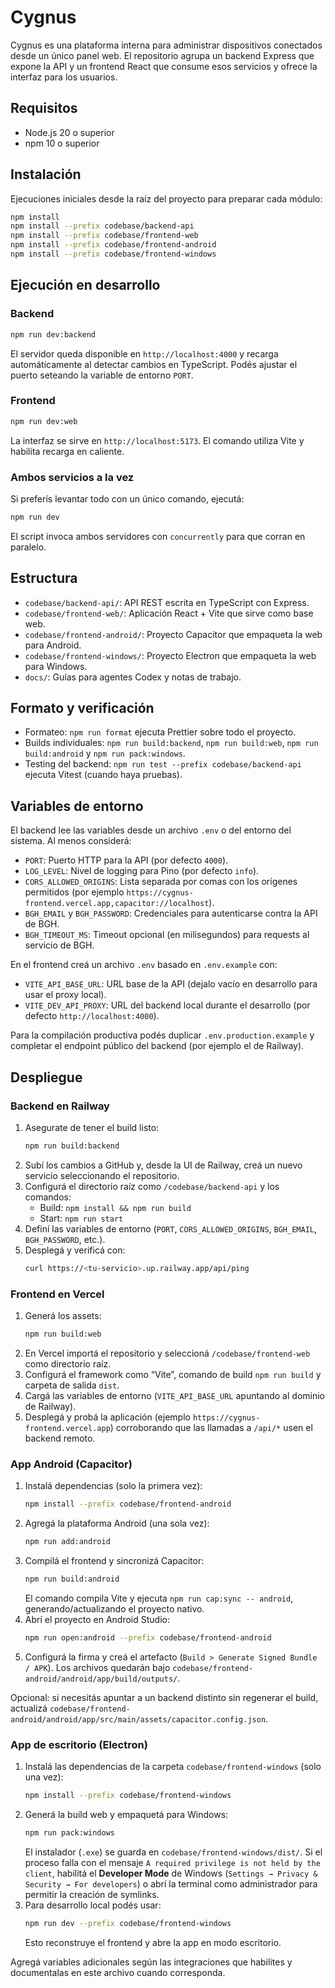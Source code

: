 # Cygnus

Cygnus es una plataforma interna para administrar dispositivos conectados desde un único panel web. El repositorio agrupa un backend Express que expone la API y un frontend React que consume esos servicios y ofrece la interfaz para los usuarios.

## Requisitos

- Node.js 20 o superior
- npm 10 o superior

## Instalación

Ejecuciones iniciales desde la raíz del proyecto para preparar cada módulo:

```bash
npm install
npm install --prefix codebase/backend-api
npm install --prefix codebase/frontend-web
npm install --prefix codebase/frontend-android
npm install --prefix codebase/frontend-windows
```

## Ejecución en desarrollo

### Backend

```bash
npm run dev:backend
```

El servidor queda disponible en `http://localhost:4000` y recarga automáticamente al detectar cambios en TypeScript. Podés ajustar el puerto seteando la variable de entorno `PORT`.

### Frontend

```bash
npm run dev:web
```

La interfaz se sirve en `http://localhost:5173`. El comando utiliza Vite y habilita recarga en caliente.

### Ambos servicios a la vez

Si preferís levantar todo con un único comando, ejecutá:

```bash
npm run dev
```

El script invoca ambos servidores con `concurrently` para que corran en paralelo.

## Estructura

- `codebase/backend-api/`: API REST escrita en TypeScript con Express.
- `codebase/frontend-web/`: Aplicación React + Vite que sirve como base web.
- `codebase/frontend-android/`: Proyecto Capacitor que empaqueta la web para Android.
- `codebase/frontend-windows/`: Proyecto Electron que empaqueta la web para Windows.
- `docs/`: Guías para agentes Codex y notas de trabajo.

## Formato y verificación

- Formateo: `npm run format` ejecuta Prettier sobre todo el proyecto.
- Builds individuales: `npm run build:backend`, `npm run build:web`, `npm run build:android` y `npm run pack:windows`.
- Testing del backend: `npm run test --prefix codebase/backend-api` ejecuta Vitest (cuando haya pruebas).

## Variables de entorno

El backend lee las variables desde un archivo `.env` o del entorno del sistema. Al menos considerá:

- `PORT`: Puerto HTTP para la API (por defecto `4000`).
- `LOG_LEVEL`: Nivel de logging para Pino (por defecto `info`).
- `CORS_ALLOWED_ORIGINS`: Lista separada por comas con los orígenes permitidos (por ejemplo `https://cygnus-frontend.vercel.app,capacitor://localhost`).
- `BGH_EMAIL` y `BGH_PASSWORD`: Credenciales para autenticarse contra la API de BGH.
- `BGH_TIMEOUT_MS`: Timeout opcional (en milisegundos) para requests al servicio de BGH.

En el frontend creá un archivo `.env` basado en `.env.example` con:

- `VITE_API_BASE_URL`: URL base de la API (dejalo vacío en desarrollo para usar el proxy local).
- `VITE_DEV_API_PROXY`: URL del backend local durante el desarrollo (por defecto `http://localhost:4000`).

Para la compilación productiva podés duplicar `.env.production.example` y completar el endpoint público del backend (por ejemplo el de Railway).

## Despliegue

### Backend en Railway

1. Asegurate de tener el build listo:
   ```bash
   npm run build:backend
   ```
2. Subí los cambios a GitHub y, desde la UI de Railway, creá un nuevo servicio seleccionando el repositorio.
3. Configurá el directorio raíz como `/codebase/backend-api` y los comandos:
   - Build: `npm install && npm run build`
   - Start: `npm run start`
4. Definí las variables de entorno (`PORT`, `CORS_ALLOWED_ORIGINS`, `BGH_EMAIL`, `BGH_PASSWORD`, etc.).
5. Desplegá y verificá con:
   ```bash
   curl https://<tu-servicio>.up.railway.app/api/ping
   ```

### Frontend en Vercel

1. Generá los assets:
   ```bash
   npm run build:web
   ```
2. En Vercel importá el repositorio y seleccioná `/codebase/frontend-web` como directorio raíz.
3. Configurá el framework como “Vite”, comando de build `npm run build` y carpeta de salida `dist`.
4. Cargá las variables de entorno (`VITE_API_BASE_URL` apuntando al dominio de Railway).
5. Desplegá y probá la aplicación (ejemplo `https://cygnus-frontend.vercel.app`) corroborando que las llamadas a `/api/*` usen el backend remoto.

### App Android (Capacitor)

1. Instalá dependencias (solo la primera vez):
   ```bash
   npm install --prefix codebase/frontend-android
   ```
2. Agregá la plataforma Android (una sola vez):
   ```bash
   npm run add:android
   ```
3. Compilá el frontend y sincronizá Capacitor:
   ```bash
   npm run build:android
   ```
   El comando compila Vite y ejecuta `npm run cap:sync -- android`, generando/actualizando el proyecto nativo.
4. Abrí el proyecto en Android Studio:
   ```bash
   npm run open:android --prefix codebase/frontend-android
   ```
5. Configurá la firma y creá el artefacto (`Build > Generate Signed Bundle / APK`). Los archivos quedarán bajo `codebase/frontend-android/android/app/build/outputs/`.

Opcional: si necesitás apuntar a un backend distinto sin regenerar el build, actualizá `codebase/frontend-android/android/app/src/main/assets/capacitor.config.json`.

### App de escritorio (Electron)

1. Instalá las dependencias de la carpeta `codebase/frontend-windows` (solo una vez):
   ```bash
   npm install --prefix codebase/frontend-windows
   ```
2. Generá la build web y empaquetá para Windows:
   ```bash
   npm run pack:windows
   ```
   El instalador (`.exe`) se guarda en `codebase/frontend-windows/dist/`. Si el proceso falla con el mensaje `A required privilege is not held by the client`, habilitá el **Developer Mode** de Windows (`Settings → Privacy & Security → For developers`) o abrí la terminal como administrador para permitir la creación de symlinks.
3. Para desarrollo local podés usar:
   ```bash
   npm run dev --prefix codebase/frontend-windows
   ```
   Esto reconstruye el frontend y abre la app en modo escritorio.

Agregá variables adicionales según las integraciones que habilites y documentalas en este archivo cuando corresponda.
